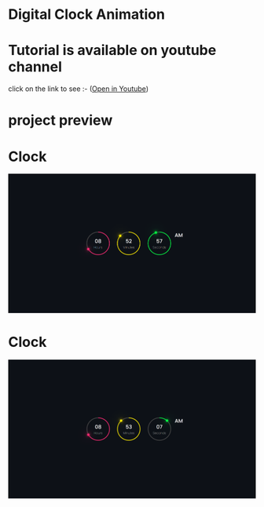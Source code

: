 # Digital Clock Animation


# Tutorial is available on youtube channel 
click on the link to see :- ([Open in Youtube]())

# project preview

# Clock
![screenshot](clock2.png)

# Clock

![screenshot](clock3.png)


